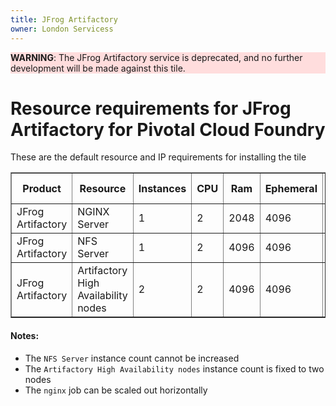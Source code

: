 ```yaml
---
title: JFrog Artifactory
owner: London Servicess
---
```


<style>
    .note.warning {
        background-color: #fdd;
        border-color: #fbb
    }

    .note.warning:before {
        color: #f99;
     }
</style>

<p class="note warning"><strong>WARNING</strong>: The JFrog Artifactory service is deprecated, and no further development will be made against this tile.</p>

# Resource requirements for JFrog Artifactory for Pivotal Cloud Foundry
These are the default resource and IP requirements for installing the tile
<table border="1" class="nice">
	<tr>
		<th>Product</th>
		<th>Resource</th>
		<th>Instances</th>
		<th>CPU</th>
		<th>Ram</th>
		<th>Ephemeral</th>
		<th>Persistent</th>
		<th>Static IP</th>
		<th>Dynamic IP</th>
	</tr>
	<tr>
 		<td>JFrog Artifactory</td>
	 	<td>NGINX Server</td>
	 	<td>1</td>
		<td>2</td>
	 	<td>2048</td>
		<td>4096</td>
	 	<td>0</td>
	 	<td>1</td>
	 	<td>0</td>
 	</tr>
 	<tr>
 		<td>JFrog Artifactory</td>
 		<td>NFS Server</td>
 		<td>1</td>
 		<td>2</td>
 		<td>4096</td>
 		<td>4096</td>
 		<td>8192</td>
 		<td>1</td>
 		<td>0</td>
 	</tr>
	<tr>
 		<td>JFrog Artifactory</td>
 		<td>Artifactory High Availability nodes</td>
 		<td>2</td>
 		<td>2</td>
 		<td>4096</td>
 		<td>4096</td>
 		<td>0</td>
 		<td>1</td>
 		<td>0</td>
 	</tr>
</table>

#### Notes:
* The `NFS Server` instance count cannot be increased
* The `Artifactory High Availability nodes` instance count is fixed to two nodes
* The `nginx` job can be scaled out horizontally
